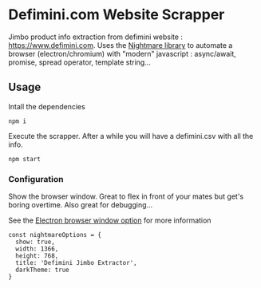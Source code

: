 # Defimini.com Website Scrapper
Jimbo product info extraction from defimini website : https://www.defimini.com.
Uses the [Nightmare library](https://github.com/segmentio/nightmare) to automate a browser (electron/chromium) with "modern" javascript : async/await, promise, spread operator, template string...
## Usage
Intall the dependencies
```
npm i
```
Execute the scrapper. After a while you will have a defimini.csv with all the info.

```
npm start
```
### Configuration
Show the browser window. Great to flex in front of your mates but get's boring overtime. Also great for debugging...

See the [Electron browser window option](https://github.com/electron/electron/blob/master/docs/api/browser-window.md#new-browserwindowoptions) for more information
```
const nightmareOptions = {
  show: true,
  width: 1366,
  height: 768,
  title: 'Defimini Jimbo Extractor',
  darkTheme: true
}
```

